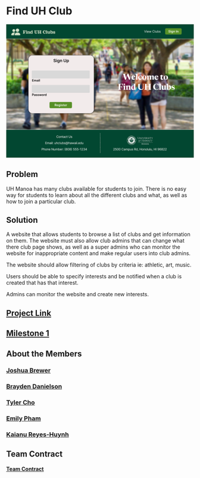 # Find UH Club

<img src="images/landing-page.png">

## Problem

UH Manoa has many clubs available for students to join. There is no easy way for students to learn about all the different clubs and what, as well as how to join a particular club.

## Solution

A website that allows students to browse a list of clubs and get information on them. The website must also allow club admins that can change what there club page shows, as well as a super admins who can monitor the website for inappropriate content and make regular users into club admins.

The website should allow filtering of clubs by criteria ie: athletic, art, music.

Users should be able to specify interests and be notified when a club is created that has that interest.

Admins can monitor the website and create new interests.

## [Project Link](https://github.com/finduhclub)

## [Milestone 1](https://github.com/orgs/finduhclub/projects/1/views/1)

## About the Members

### [Joshua Brewer](https://github.com/brewerj3)
### [Brayden Danielson](https://github.com/bfd2)
### [Tyler Cho](https://github.com/tycho01)
### [Emily Pham](https://github.com/empham)
### [Kaianu Reyes-Huynh](https://github.com/kreyeshuynh)

## Team Contract 

#### [Team Contract](https://docs.google.com/document/d/17JOV43Aup9_bZ_E9dZ_NoMt8ucx9kaBhIeusmvkyDBg/edit?usp=sharing)
